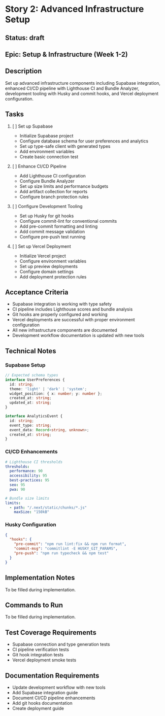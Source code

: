 # Story 2: Advanced Infrastructure Setup

## Status: draft

## Epic: Setup & Infrastructure (Week 1-2)

## Description

Set up advanced infrastructure components including Supabase integration, enhanced CI/CD pipeline with Lighthouse CI and Bundle Analyzer, development tooling with Husky and commit hooks, and Vercel deployment configuration.

## Tasks

1. [ ] Set up Supabase
   - Initialize Supabase project
   - Configure database schema for user preferences and analytics
   - Set up type-safe client with generated types
   - Add environment variables
   - Create basic connection test

2. [ ] Enhance CI/CD Pipeline
   - Add Lighthouse CI configuration
   - Configure Bundle Analyzer
   - Set up size limits and performance budgets
   - Add artifact collection for reports
   - Configure branch protection rules

3. [ ] Configure Development Tooling
   - Set up Husky for git hooks
   - Configure commit-lint for conventional commits
   - Add pre-commit formatting and linting
   - Add commit message validation
   - Configure pre-push test running

4. [ ] Set up Vercel Deployment
   - Initialize Vercel project
   - Configure environment variables
   - Set up preview deployments
   - Configure domain settings
   - Add deployment protection rules

## Acceptance Criteria

- Supabase integration is working with type safety
- CI pipeline includes Lighthouse scores and bundle analysis
- Git hooks are properly configured and working
- Vercel deployments are successful with proper environment configuration
- All new infrastructure components are documented
- Development workflow documentation is updated with new tools

## Technical Notes

### Supabase Setup

```typescript
// Expected schema types
interface UserPreferences {
  id: string;
  theme: 'light' | 'dark' | 'system';
  widget_position: { x: number; y: number };
  created_at: string;
  updated_at: string;
}

interface AnalyticsEvent {
  id: string;
  event_type: string;
  event_data: Record<string, unknown>;
  created_at: string;
}
```

### CI/CD Enhancements

```yaml
# Lighthouse CI thresholds
thresholds:
  performance: 90
  accessibility: 95
  best-practices: 95
  seo: 95
  pwa: 90

# Bundle size limits
limits:
  - path: "/.next/static/chunks/*.js"
    maxSize: "150kB"
```

### Husky Configuration

```json
{
  "hooks": {
    "pre-commit": "npm run lint:fix && npm run format",
    "commit-msg": "commitlint -E HUSKY_GIT_PARAMS",
    "pre-push": "npm run typecheck && npm test"
  }
}
```

## Implementation Notes

To be filled during implementation.

## Commands to Run

To be filled during implementation.

## Test Coverage Requirements

- Supabase connection and type generation tests
- CI pipeline verification tests
- Git hook integration tests
- Vercel deployment smoke tests

## Documentation Requirements

- Update development workflow with new tools
- Add Supabase integration guide
- Document CI/CD pipeline enhancements
- Add git hooks documentation
- Create deployment guide
